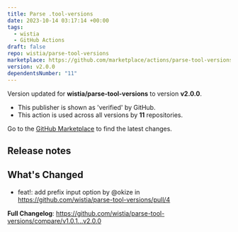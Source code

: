 ```yaml
---
title: Parse .tool-versions
date: 2023-10-14 03:17:14 +00:00
tags:
  - wistia
  - GitHub Actions
draft: false
repo: wistia/parse-tool-versions
marketplace: https://github.com/marketplace/actions/parse-tool-versions
version: v2.0.0
dependentsNumber: "11"
---
```



Version updated for **wistia/parse-tool-versions** to version **v2.0.0**.
- This publisher is shown as 'verified' by GitHub.
- This action is used across all versions by **11** repositories.

Go to the [GitHub Marketplace](https://github.com/marketplace/actions/parse-tool-versions) to find the latest changes.

## Release notes

## What's Changed
* feat!: add prefix input option by @okize in https://github.com/wistia/parse-tool-versions/pull/4


**Full Changelog**: https://github.com/wistia/parse-tool-versions/compare/v1.0.1...v2.0.0
